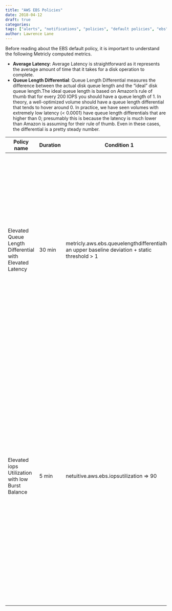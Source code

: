 ```yaml
---
title: "AWS EBS Policies"
date: 2018-04-12
draft: true
categories:
tags: ["alerts", "notifications", "policies", "default policies", "ebs", "aws"]
author: Lawrence Lane
---
```

Before reading about the EBS default policy, it is important to understand the following Metricly computed metrics.

- **Average Latency**: Average Latency is straightforward as it represents the average amount of time that it takes for a disk operation to complete.
- **Queue Length Differential**: Queue Length Differential measures the difference between the actual disk queue length and the “ideal” disk queue length.The ideal queue length is based on Amazon’s rule of thumb that for every 200 IOPS you should have a queue length of 1. In theory, a well-optimized volume should have a queue length differential that tends to hover around 0. In practice, we have seen volumes with extremely low latency (< 0.0001) have queue length differentials that are higher than 0; presumably this is because the latency is much lower than Amazon is assuming for their rule of thumb. Even in these cases, the differential is a pretty steady number.

| Policy name                                              | Duration | Condition 1                                                                                    | (and) Condition 2                                     | Cat.     | Description                                                                                                                                                                                                                                                                                                                                                                                                                                                                                                                                                                                                                                                 |
|----------------------------------------------------------|----------|------------------------------------------------------------------------------------------------|-------------------------------------------------------|----------|-------------------------------------------------------------------------------------------------------------------------------------------------------------------------------------------------------------------------------------------------------------------------------------------------------------------------------------------------------------------------------------------------------------------------------------------------------------------------------------------------------------------------------------------------------------------------------------------------------------------------------------------------------------|
| Elevated Queue Length Differential with Elevated Latency | 30 min   | metricly.aws.ebs.queuelengthdifferentialhas an upper baseline deviation + static threshold > 1 | metricly.aws.ebs.averagelatency has an upper baseline | CRITICAL | The first condition of the policy looks for an upper deviation as the first indication that the disk may be getting more traffic than it can keep up with. It also checks for the differential to be greater than 1 in order to avoid false alarming in cases where the differential is very low.The second condition is added because an elevated queue differential by itself is not necessarily a bad thing. We only want to alarm if your differential is higher than normal AND your latency is higher than normal.                                                                                                                                    |
| Elevated iops Utilization with low Burst Balance         | 5 min    | netuitive.aws.ebs.iopsutilization  => 90                                                       | aws.ebs.burstbalance <= 10.                           |          | This policy looks at two metrics: IOPS Utilizaton and EBS Burst Balance. High IOPS Utilization (a Metricly computed metric) indicates the disk is highly utilized and a low EBS Burst Balance indicates the disk is so highly utilized that most of the burst available to the disk is depleted. Once the burst balance is fully depleted available disk IOPS will fall causing slowdowns in I/O and deteriorated performance of the application using the volume.\n\nCheck this volume and the application using it to see if the I/O profile has changed. Consider using Provisioned IOPS to increase the disk performance if this new profile is normal. |
